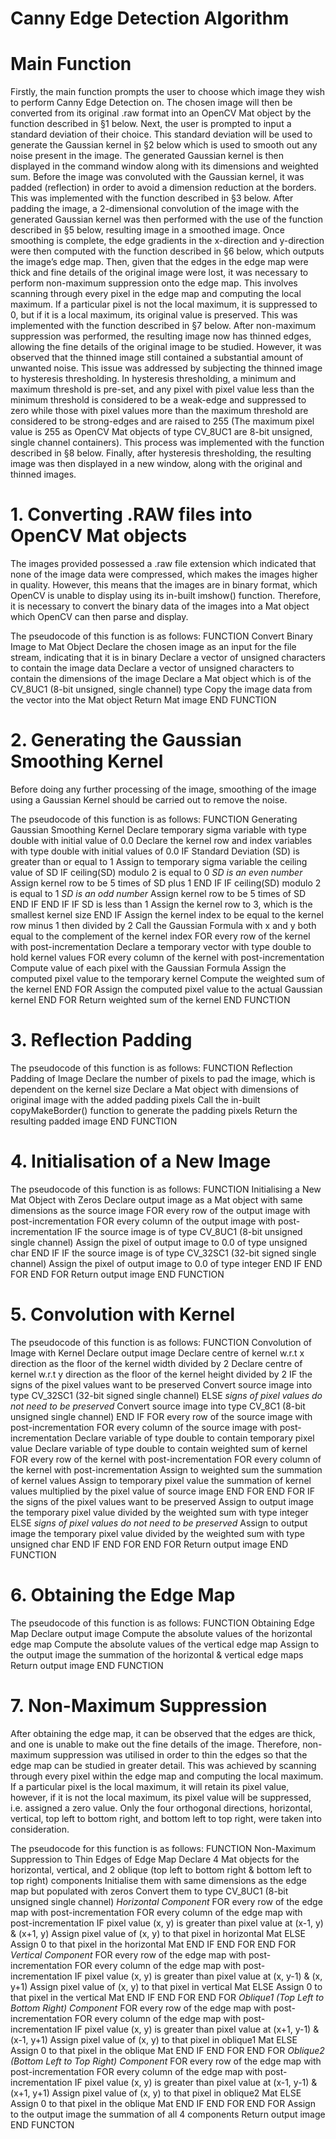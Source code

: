 # Canny Edge Detection Algorithm

# Main Function
Firstly, the main function prompts the user to choose which image they wish to perform Canny Edge Detection on. The chosen image will then be converted from its original .raw format into an OpenCV Mat object by the function described in §1 below.
Next, the user is prompted to input a standard deviation of their choice. This standard deviation will be used to generate the Gaussian kernel in §2 below which is used to smooth out any noise present in the image. The generated Gaussian kernel is then displayed in the command window along with its dimensions and weighted sum.
Before the image was convoluted with the Gaussian kernel, it was padded (reflection) in order to avoid a dimension reduction at the borders. This was implemented with the function described in §3 below.
After padding the image, a 2-dimensional convolution of the image with the generated Gaussian kernel was then performed with the use of the function described in §5 below, resulting image in a smoothed image.
Once smoothing is complete, the edge gradients in the x-direction and y-direction were then computed with the function described in §6 below, which outputs the image’s edge map.
Then, given that the edges in the edge map were thick and fine details of the original image were lost, it was necessary to perform non-maximum suppression onto the edge map. This involves scanning through every pixel in the edge map and computing the local maximum. If a particular pixel is not the local maximum, it is suppressed to 0, but if it is a local maximum, its original value is preserved. This was implemented with the function described in §7 below. After non-maximum suppression was performed, the resulting image now has thinned edges, allowing the fine details of the original image to be studied.
However, it was observed that the thinned image still contained a substantial amount of unwanted noise. This issue was addressed by subjecting the thinned image to hysteresis thresholding. In hysteresis thresholding, a minimum and maximum threshold is pre-set, and any pixel with pixel value less than the minimum threshold is considered to be a weak-edge and suppressed to zero while those with pixel values more than the maximum threshold are considered to be strong-edges and are raised to 255 (The maximum pixel value is 255 as OpenCV Mat objects of type CV_8UC1 are 8-bit unsigned, single channel containers). This process was implemented with the function described in §8 below.
Finally, after hysteresis thresholding, the resulting image was then displayed in a new window, along with the original and thinned images.


# 1. Converting .RAW files into OpenCV Mat objects
The images provided possessed a .raw file extension which indicated that none of the image data were compressed, which makes the images higher in quality. However, this means that the images are in binary format, which OpenCV is unable to display using its in-built imshow() function. Therefore, it is necessary to convert the binary data of the images into a Mat object which OpenCV can then parse and display.

The pseudocode of this function is as follows:
FUNCTION Convert Binary Image to Mat Object
	Declare the chosen image as an input for the file stream, indicating that it is in binary
	Declare a vector of unsigned characters to contain the image data
	Declare a vector of unsigned characters to contain the dimensions of the image
	Declare a Mat object which is of the CV_8UC1 (8-bit unsigned, single channel) type
	Copy the image data from the vector into the Mat object
	Return Mat image
END FUNCTION

# 2. Generating the Gaussian Smoothing Kernel
Before doing any further processing of the image, smoothing of the image using a Gaussian Kernel should be carried out to remove the noise.

The pseudocode of this function is as follows:
FUNCTION Generating Gaussian Smoothing Kernel
	Declare temporary sigma variable with type double with initial value of 0.0
	Declare the kernel row and index variables with type double with initial values of 0.0
	IF Standard Deviation (SD) is greater than or equal to 1
		Assign to temporary sigma variable the ceiling value of SD
		IF ceiling(SD) modulo 2 is equal to 0 *SD is an even number*
			Assign kernel row to be 5 times of SD plus 1
		END IF
		IF ceiling(SD) modulo 2 is equal to 1 *SD is an odd number*
			Assign kernel row to be 5 times of SD
		END IF
	END IF
	IF SD is less than 1
		Assign the kernel row to 3, which is the smallest kernel size
	END IF
Assign the kernel index to be equal to the kernel row minus 1 then divided by 2
Call the Gaussian Formula with x and y both equal to the complement of the kernel index
FOR every row of the kernel with post-incrementation
	Declare a temporary vector with type double to hold kernel values
	FOR every column of the kernel with post-incrementation
		Compute value of each pixel with the Gaussian Formula
		Assign the computed pixel value to the temporary kernel
		Compute the weighted sum of the kernel
	END FOR
	Assign the computed pixel value to the actual Gaussian kernel
END FOR
Return weighted sum of the kernel
END FUNCTION

# 3. Reflection Padding
The pseudocode of this function is as follows:
FUNCTION Reflection Padding of Image
	Declare the number of pixels to pad the image, which is dependent on the kernel size
	Declare a Mat object with dimensions of original image with the added padding pixels
	Call the in-built copyMakeBorder() function to generate the padding pixels
	Return the resulting padded image
END FUNCTION

# 4. Initialisation of a New Image
The pseudocode of this function is as follows:
FUNCTION Initialising a New Mat Object with Zeros
	Declare output image as a Mat object with same dimensions as the source image
	FOR every row of the output image with post-incrementation
		FOR every column of the output image with post-incrementation
			IF the source image is of type CV_8UC1 (8-bit unsigned single channel)
				Assign the pixel of output image to 0.0 of type unsigned char
			END IF
			IF the source image is of type CV_32SC1 (32-bit signed single channel)
				Assign the pixel of output image to 0.0 of type integer
      END IF
		END FOR
	END FOR
	Return output image
END FUNCTION

# 5. Convolution with Kernel
The pseudocode of this function is as follows:
FUNCTION Convolution of Image with Kernel
	Declare output image
	Declare centre of kernel w.r.t x direction as the floor of the kernel width divided by 2
	Declare centre of kernel w.r.t y direction as the floor of the kernel height divided by 2
	IF the signs of the pixel values want to be preserved
		Convert source image into type CV_32SC1 (32-bit signed single channel)
	ELSE *signs of pixel values do not need to be preserved*
		Convert source image into type CV_8C1 (8-bit unsigned single channel)
	END IF
	FOR every row of the source image with post-incrementation
		FOR every column of the source image with post-incrementation
			Declare variable of type double to contain temporary pixel value
			Declare variable of type double to contain weighted sum of kernel
			FOR every row of the kernel with post-incrementation
				FOR every column of the kernel with post-incrementation
					Assign to weighted sum the summation of kernel values
					Assign to temporary pixel value the summation of kernel
					values multiplied by the pixel value of source image
				END FOR
			END FOR
			IF the signs of the pixel values want to be preserved
				Assign to output image the temporary pixel value divided by the weighted sum with type integer
			ELSE *signs of pixel values do not need to be preserved*
				Assign to output image the temporary pixel value divided by the weighted sum with type unsigned char
			END IF
		END FOR
	END FOR
	Return output image
END FUNCTION

# 6. Obtaining the Edge Map
The pseudocode of this function is as follows:
FUNCTION Obtaining Edge Map
  Declare output image
  Compute the absolute values of the horizontal edge map
  Compute the absolute values of the vertical edge map
  Assign to the output image the summation of the horizontal & vertical edge maps
  Return output image
END FUNCTION

# 7. Non-Maximum Suppression
After obtaining the edge map, it can be observed that the edges are thick, and one is unable to make out the fine details of the image. Therefore, non-maximum suppression was utilised in order to thin the edges so that the edge map can be studied in greater detail. This was achieved by scanning through every pixel within the edge map and computing the local maximum. If a particular pixel is the local maximum, it will retain its pixel value, however, if it is not the local maximum, its pixel value will be suppressed, i.e. assigned a zero value. Only the four orthogonal directions, horizontal, vertical, top left to bottom right, and bottom left to top right, were taken into consideration.

The pseudocode for this function is as follows:
FUNCTION Non-Maximum Suppression to Thin Edges of Edge Map
	Declare 4 Mat objects for the horizontal, vertical, and 2 oblique (top left to bottom right & bottom left to top right) components
  Initialise them with same dimensions as the edge map but populated with zeros
  Convert them to type CV_8UC1 (8-bit unsigned single channel)
  *Horizontal Component*
  FOR every row of the edge map with post-incrementation
	  FOR every column of the edge map with post-incrementation
		  IF pixel value (x, y) is greater than pixel value at (x-1, y) & (x+1, y)
			  Assign pixel value of (x, y) to that pixel in horizontal Mat
		  ELSE
			  Assign 0 to that pixel in the horizontal Mat
		  END IF
	  END FOR
  END FOR
  *Vertical Component*
  FOR every row of the edge map with post-incrementation
	  FOR every column of the edge map with post-incrementation
		  IF pixel value (x, y) is greater than pixel value at (x, y-1) & (x, y+1)
			  Assign pixel value of (x, y) to that pixel in vertical Mat
		  ELSE
			  Assign 0 to that pixel in the vertical Mat
		  END IF
	  END FOR
  END FOR
  *Oblique1 (Top Left to Bottom Right) Component*
  FOR every row of the edge map with post-incrementation
	  FOR every column of the edge map with post-incrementation
		  IF pixel value (x, y) is greater than pixel value at (x+1, y-1) & (x-1, y+1)
			  Assign pixel value of (x, y) to that pixel in oblique1 Mat
		  ELSE
			  Assign 0 to that pixel in the oblique Mat
		  END IF
	  END FOR
  END FOR
  *Oblique2 (Bottom Left to Top Right) Component*
  FOR every row of the edge map with post-incrementation
	  FOR every column of the edge map with post-incrementation
		  IF pixel value (x, y) is greater than pixel value at (x-1, y-1) & (x+1, y+1)
			  Assign pixel value of (x, y) to that pixel in oblique2 Mat
		  ELSE
			  Assign 0 to that pixel in the oblique Mat
		  END IF
	  END FOR
  END FOR
  Assign to the output image the summation of all 4 components
  Return output image
END FUNCTON













